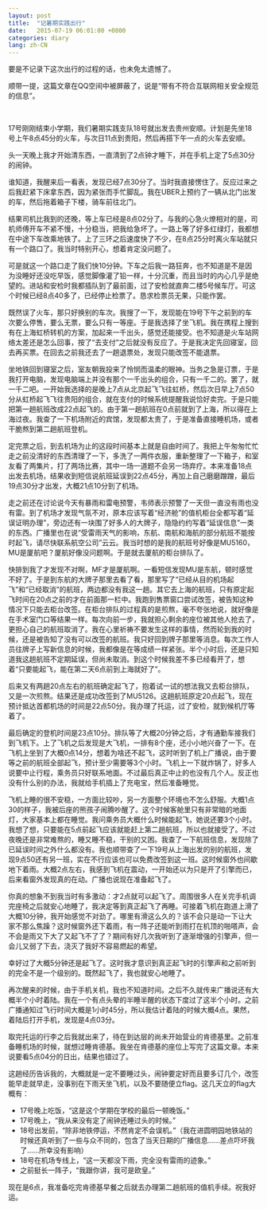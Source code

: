 ```yaml
---
layout: post
title:  "记暑期实践出行"
date:   2015-07-19 06:01:00 +0800
categories: diary
lang: zh-CN
---
```


要是不记录下这次出行的过程的话，也未免太遗憾了。

顺带一提，这篇文章在QQ空间中被屏蔽了，说是“带有不符合互联网相关安全规范的信息”。

<!--more-->
<br/>

17号刚刚结束小学期，我们暑期实践支队18号就出发去贵州安顺。计划是先坐18号上午8点45分的火车，与次日11点到贵阳，然后再搭下午一点的火车去安顺。

头一天晚上我才开始清东西，一直清到了2点钟才睡下，并在手机上定了5点30分的闹钟。

谁知道，我醒来后一看表，发现已经7点30分了。当时我直接愣住了。反应过来之后我赶紧下床拿东西，因为紧张而手忙脚乱。我在UBER上预约了一辆从北门出发的车，然后拖着箱子下楼，骑车前往北门。

结果司机比我到的还晚，等上车已经是8点02分了。与我的心急火燎相对的是，司机师傅开车不紧不慢，十分稳当，把我给急坏了。一路上等了好多红绿灯，我都想在中途下车改乘地铁了。上了三环之后速度快了不少，在8点25分时离火车站就只有一个路口了。我当时特别开心，想着肯定没问题了。

可是就这一个路口走了我们快10分钟。下车之后我一路狂奔，也不知道是不是因为没睡好还没吃早饭，感觉脚像灌了铅一样，十分沉重，而且当时的内心几乎是绝望的。进站和安检时我都插队到了最前面，过了安检就直奔二楼5号候车厅。可这个时候已经8点40多了，已经停止检票了。恳求检票员无果，只能作罢。

既然误了火车，那只好换别的车次。我搜了一下，发现能在19号下午之前到的车次要么停售，要么无票，要么只有一等座。于是我选择了坐飞机。我在携程上搜到有在上海虹桥转机的方案，加起来一千出头，感觉还能接受。也不知道是火车站网络太差还是怎么回事，按了“去支付”之后就没有反应了。于是我决定先回寝室，回去再买票。在回去之前我还去了一趟退票处，发现只能改签不能退票。

坐地铁回到寝室之后，室友朝我投来了怜悯而温柔的眼神。当务之急是订票，于是我打开电脑，发现电脑端上并没有那个一千出头的组合，只有一千二的。罢了，就一千二吧。一开始我选择的是晚上7点从北京起飞飞往虹桥，然后次日早上7点50分从虹桥起飞飞往贵阳的组合，就在支付的时候系统提醒我说恰好卖完。于是只能把第一趟航班改成22点起飞的。由于第一趟航班在0点前就到了上海，所以得在上海过夜。我查了一下机场附近的宾馆，发现都太贵了，于是准备直接睡机场，或者干脆熬到第二趟航班登机。

定完票之后，到去机场为止的这段时间基本上就是自由时间了。我把上午匆匆忙忙走之前没清好的东西清理了一下，多洗了一两件衣服，重新整理了一下箱子，和室友看了两集片，打了两场比赛，其中一场一道题不会另一场弃疗。本来准备18点出发去机场，结果收到短信说航班延误到22点45分，再加上自己磨磨蹭蹭，最后19点30分才出发，大概21点10分到了机场。

走之前还在讨论说今天有暴雨和雷电预警，韦师表示预警了一天但一直没有雨也没有雷。到了机场才发现气氛不对，原本应该写着“经济舱”的值机柜台全都写着“延误证明办理”，旁边还有一块围了好多人的大牌子，隐隐约约写着“延误信息”一类的东西。广播里也在说“受雷雨天气的影响，东航、南航和海航的部分航班不能按时起飞，请尽快联系航空公司”云云。我当时想的是我的航班号好像是MU5160，MU是厦航吧？厦航好像没问题啊。于是就去厦航的柜台排队了。

快排到我了才发现不对啊，MF才是厦航啊。一看短信发现MU是东航，顿时感觉不好了。于是到东航的大牌子那里去看了看，那里写了“已经从目的机场起飞”和“已经取消”的航班，两边都没有我这一趟。其它去上海的航班，只有原定起飞时间在20点之前的才在前面那一栏中。我跑到售票窗口尝试改签，被告知这种情况下只能去柜台改签。在柜台排队的过程真的是煎熬，毫不夸张地说，就好像是在手术室门口等结果一样。每次向前一步，我就担心剩余的座位被其他人抢去了，更担心自己的航班取消了。我在心里祈祷不要发生这样的事情，然而轮到我的时候，还是被告知了没有可以改签的航班。我只好回到牌子那里等消息。每次工作人员往牌子上写新信息的时候，我都像是在等成绩一样紧张。半个小时后，还是只知道我这趟航班不定期延误，但尚未取消。到这个时候我差不多已经看开了，想着“只要能起飞，能在第二天6点前到上海就好了”。

后来又有两趟20点左右的航班确定起飞了，抱着试一试的想法我又去柜台排队，又是一次煎熬。结果还是成功改签到了MU5126。这趟航班原定20点起飞，现在预计抵达首都机场的时间是22点50分。我办理了托运，过了安检，就到候机厅等着了。

最后确定的登机时间是23点10分。排队等了大概20分钟之后，才有通勤车接我们到飞机下。上了飞机之后发现是大飞机，一排有8个座，还小小地兴奋了一下。在飞机上坐到了大概0点14分，想着为啥还不起飞，这时听到了机上广播说，由于要等之前的航班全部起飞，预计至少需要等3个小时。飞机上一下就炸锅了，好多人说要中止行程，乘务员只好联系地面。不过最后真正中止的也没有几个人。反正也没有什么别的办法，我就给手机插上了充电宝，然后准备睡觉。

飞机上睡的很不安稳，一方面比较吵，另一方面整个环境也不怎么舒服。大概1点30的样子，我被后座的熊孩子闹腾吵醒了。这个时候客舱里只有非常暗的地面灯，大家基本上都在睡觉。我问乘务员大概什么时候能起飞，她说还要3个小时。我想了想，只要能在5点前起飞应该就能赶上第二趟航班，所以也就接受了。不过夜晚还是非常难熬的，睡又睡不稳，干别的又困。我查了一下航班信息，发现除了已延误时间之外什么都没有。我也顺带查了一下19号从上海出发的别的航班，发现9点50还有另一班，实在不行应该也可以免费改签到这一班。这时候窗外也间歇地下着雨。大概2点左右，我感到飞机在震动，一开始还以为只是开了引擎而已，后来看窗外发现真的在动。广播也说现在准备起飞了。

你真的想象不到我当时有多激动：才2点就可以起飞了。周围很多人在关完手机调完座椅之后就安心地睡了，我决定等到真正起飞了再睡。可接着飞机在跑道上滑了大概10分钟，我开始感觉不对劲了。哪里有滑这么久的？该不会只是动一下让大家不那么焦躁？这时候窗外还下着雨，有一阵子还能听到雨打在机顶的啪嗒声，会不会是雨又下大了又起飞不了了？期间有好几次我听到了逐渐增强的引擎声，但一会儿又弱了下去，浇灭了我好不容易燃起的希望。

幸好过了大概5分钟还是起飞了。这时我才意识到真正起飞时的引擎声和之前听到的完全不是一个级别的。既然起飞了，我也就安心地睡了。

再次醒来的时候，由于手机关机，我也不知道时间。之后不久就传来广播说还有大概半个小时着陆。我在一个有点头晕的半睡半醒的状态下度过了这半个小时。之前广播通知过飞行时间大概是1小时45分，所以我估计着陆的时候大概4点。果然，着陆后打开手机，发现是4点03分。

取完托运的行李之后我就出来了，待在到达层的尚未开始营业的肯德基里。之前准备睡机场的时候，就想过睡肯德基。我坐在肯德基的座位上写完了这篇文章。本来说要看5点04分的日出，结果也错过了。

这趟经历告诉我的，大概就是一定不要睡过头，闹钟要定好而且要多订几个，改签能早走就早走，没事别在下雨天坐飞机，以及不要随便立flag。这几天立的flag大概有：

- 17号晚上吃饭，“这是这个学期在学校的最后一顿晚饭。”
- 17号晚上，“我从来没有定了闹钟还睡过头的时候。”
- 18号出发前，“除非地铁停运，不然肯定不会误机。”（我在进圆明园地铁站的时候还真听到了一些与众不同的，包含了当天日期的广播信息……差点吓坏我了……所幸没有影响）
- 18号在机场专线上，“这一天都没下雨，完全没有雷雨的迹象。”
- 之前挺长一阵子，“我跟你讲，我可是欧皇。”

现在是6点，我准备吃完肯德基早餐之后就去办理第二趟航班的值机手续。祝我好运。
